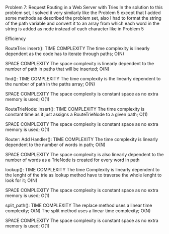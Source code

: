 Problem 7: Request Routing in a Web Server with Tries
In the solution to this problem set, I solved it very similarly like the Problem 5 except that I added some methods as described the problem set, also I had to format the string of the path variable and convert it to an array from which each word in the string is added as node instead of each character like in Problem 5

Efficiency

RouteTrie:
insert():
TIME COMPLEXITY
The time complexity is linearly dependent as the code has to iterate through paths; O(N)

SPACE COMPLEXITY
The space complexity is linearly dependent to the number of path in paths that will be inserted; O(N)

find():
TIME COMPLEXITY
The time complexity is the linearly dependent to the number of path in the paths array; O(N)

SPACE COMPLEXITY
The space complexity is constant space as no extra memory is used; O(1)

RouteTrieNode:
insert():
TIME COMPLEXITY
The time complexity is constant time as it just assigns a RouteTrieNode to a given path; O(1)

SPACE COMPLEXITY
The space complexity is constant space as no extra memory is used; O(1)

Router:
Add Handler():
TIME COMPLEXITY
The time complexity is linearly dependent to the number of words in path; O(N)

SPACE COMPLEXITY
The space complexity is also linearly dependent to the number of words as a TrieNode is created for every word in path

lookup():
TIME COMPLEXITY
The time Complexity is linearly dependent to the lenght of the trie as lookup method have to traverse the whole lenght to look for it; O(N)

SPACE COMPLEXITY
The space complexity is constant space as no extra memory is used; O(1)

split_path():
TIME COMPLEXITY
The replace method uses a linear time complexity; O(N)
The split method uses a linear time complexity; O(N)

SPACE COMPLEXITY
The space complexity is constant space as no extra memory is used; O(1)